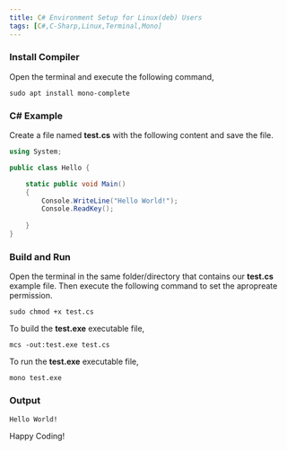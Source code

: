 ```yaml
---
title: C# Environment Setup for Linux(deb) Users
tags: [C#,C-Sharp,Linux,Terminal,Mono]
---
```

### Install Compiler
Open the terminal and execute the following command,
```console
sudo apt install mono-complete
```

### C# Example
Create a file named **test.cs** with the following content and save the file.
```csharp
using System;

public class Hello {

	static public void Main()
	{
		Console.WriteLine("Hello World!");
		Console.ReadKey();
	
	}
}
```

### Build and Run
Open the terminal in the same folder/directory that contains our **test.cs** example file. Then execute the following command to set the apropreate permission.
```console
sudo chmod +x test.cs
```
To build the **test.exe** executable file,
```console
mcs -out:test.exe test.cs
```
To run the **test.exe** executable file,
```console
mono test.exe
```

### Output
```console
Hello World!
```

Happy Coding!
